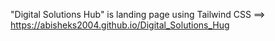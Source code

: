 "Digital Solutions Hub" is landing page using Tailwind CSS
 ==> https://abisheks2004.github.io/Digital_Solutions_Hug
